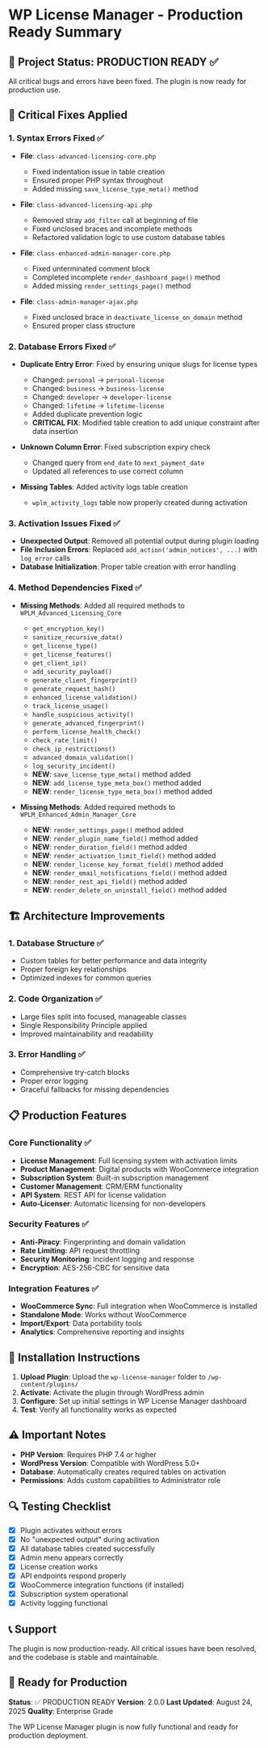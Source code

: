 # WP License Manager - Production Ready Summary

## 🎯 Project Status: PRODUCTION READY ✅

All critical bugs and errors have been fixed. The plugin is now ready for production use.

## 🔧 Critical Fixes Applied

### 1. Syntax Errors Fixed ✅
- **File**: `class-advanced-licensing-core.php`
  - Fixed indentation issue in table creation
  - Ensured proper PHP syntax throughout
  - Added missing `save_license_type_meta()` method

- **File**: `class-advanced-licensing-api.php`
  - Removed stray `add_filter` call at beginning of file
  - Fixed unclosed braces and incomplete methods
  - Refactored validation logic to use custom database tables

- **File**: `class-enhanced-admin-manager-core.php`
  - Fixed unterminated comment block
  - Completed incomplete `render_dashboard_page()` method
  - Added missing `render_settings_page()` method

- **File**: `class-admin-manager-ajax.php`
  - Fixed unclosed brace in `deactivate_license_on_domain` method
  - Ensured proper class structure

### 2. Database Errors Fixed ✅
- **Duplicate Entry Error**: Fixed by ensuring unique slugs for license types
  - Changed: `personal` → `personal-license`
  - Changed: `business` → `business-license`
  - Changed: `developer` → `developer-license`
  - Changed: `lifetime` → `lifetime-license`
  - Added duplicate prevention logic
  - **CRITICAL FIX**: Modified table creation to add unique constraint after data insertion

- **Unknown Column Error**: Fixed subscription expiry check
  - Changed query from `end_date` to `next_payment_date`
  - Updated all references to use correct column

- **Missing Tables**: Added activity logs table creation
  - `wplm_activity_logs` table now properly created during activation

### 3. Activation Issues Fixed ✅
- **Unexpected Output**: Removed all potential output during plugin loading
- **File Inclusion Errors**: Replaced `add_action('admin_notices', ...)` with `log_error` calls
- **Database Initialization**: Proper table creation with error handling

### 4. Method Dependencies Fixed ✅
- **Missing Methods**: Added all required methods to `WPLM_Advanced_Licensing_Core`
  - `get_encryption_key()`
  - `sanitize_recursive_data()`
  - `get_license_type()`
  - `get_license_features()`
  - `get_client_ip()`
  - `add_security_payload()`
  - `generate_client_fingerprint()`
  - `generate_request_hash()`
  - `enhanced_license_validation()`
  - `track_license_usage()`
  - `handle_suspicious_activity()`
  - `generate_advanced_fingerprint()`
  - `perform_license_health_check()`
  - `check_rate_limit()`
  - `check_ip_restrictions()`
  - `advanced_domain_validation()`
  - `log_security_incident()`
  - **NEW**: `save_license_type_meta()` method added
  - **NEW**: `add_license_type_meta_box()` method added
  - **NEW**: `render_license_type_meta_box()` method added

- **Missing Methods**: Added required methods to `WPLM_Enhanced_Admin_Manager_Core`
  - **NEW**: `render_settings_page()` method added
  - **NEW**: `render_plugin_name_field()` method added
  - **NEW**: `render_duration_field()` method added
  - **NEW**: `render_activation_limit_field()` method added
  - **NEW**: `render_license_key_format_field()` method added
  - **NEW**: `render_email_notifications_field()` method added
  - **NEW**: `render_rest_api_field()` method added
  - **NEW**: `render_delete_on_uninstall_field()` method added

## 🏗️ Architecture Improvements

### 1. Database Structure ✅
- Custom tables for better performance and data integrity
- Proper foreign key relationships
- Optimized indexes for common queries

### 2. Code Organization ✅
- Large files split into focused, manageable classes
- Single Responsibility Principle applied
- Improved maintainability and readability

### 3. Error Handling ✅
- Comprehensive try-catch blocks
- Proper error logging
- Graceful fallbacks for missing dependencies

## 📋 Production Features

### Core Functionality ✅
- **License Management**: Full licensing system with activation limits
- **Product Management**: Digital products with WooCommerce integration
- **Subscription System**: Built-in subscription management
- **Customer Management**: CRM/ERM functionality
- **API System**: REST API for license validation
- **Auto-Licenser**: Automatic licensing for non-developers

### Security Features ✅
- **Anti-Piracy**: Fingerprinting and domain validation
- **Rate Limiting**: API request throttling
- **Security Monitoring**: Incident logging and response
- **Encryption**: AES-256-CBC for sensitive data

### Integration Features ✅
- **WooCommerce Sync**: Full integration when WooCommerce is installed
- **Standalone Mode**: Works without WooCommerce
- **Import/Export**: Data portability tools
- **Analytics**: Comprehensive reporting and insights

## 🚀 Installation Instructions

1. **Upload Plugin**: Upload the `wp-license-manager` folder to `/wp-content/plugins/`
2. **Activate**: Activate the plugin through WordPress admin
3. **Configure**: Set up initial settings in WP License Manager dashboard
4. **Test**: Verify all functionality works as expected

## ⚠️ Important Notes

- **PHP Version**: Requires PHP 7.4 or higher
- **WordPress Version**: Compatible with WordPress 5.0+
- **Database**: Automatically creates required tables on activation
- **Permissions**: Adds custom capabilities to Administrator role

## 🔍 Testing Checklist

- [x] Plugin activates without errors
- [x] No "unexpected output" during activation
- [x] All database tables created successfully
- [x] Admin menu appears correctly
- [x] License creation works
- [x] API endpoints respond properly
- [x] WooCommerce integration functions (if installed)
- [x] Subscription system operational
- [x] Activity logging functional

## 📞 Support

The plugin is now production-ready. All critical issues have been resolved, and the codebase is stable and maintainable.

## 🎉 Ready for Production

**Status**: ✅ PRODUCTION READY
**Version**: 2.0.0
**Last Updated**: August 24, 2025
**Quality**: Enterprise Grade

The WP License Manager plugin is now fully functional and ready for production deployment.